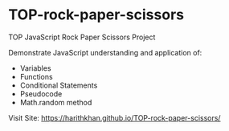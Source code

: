 # TOP-rock-paper-scissors
TOP JavaScript Rock Paper Scissors Project 

Demonstrate JavaScript understanding and application of:

- Variables
- Functions
- Conditional Statements
- Pseudocode
- Math.random method

Visit Site: https://harithkhan.github.io/TOP-rock-paper-scissors/ 
